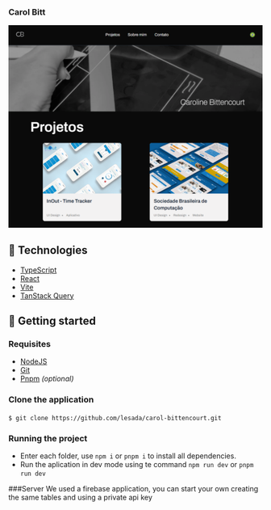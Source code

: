 ### Carol Bitt

![Site Screenshort](image.png)

## 🧪 Technologies

- [TypeScript](https://www.typescriptlang.org/)
- [React](https://react.dev/)
- [Vite](https://vitejs.dev/)
- [TanStack Query](https://tanstack.com/query/latest)

## 🚀 Getting started

### Requisites

- [NodeJS](https://nodejs.org/en)
- [Git](https://git-scm.com/)
- [Pnpm](https://pnpm.io/pt/) _(optional)_

### Clone the application

`$ git clone https://github.com/lesada/carol-bittencourt.git`

### Running the project

- Enter each folder, use `npm i` or `pnpm i` to install all dependencies.
- Run the aplication in dev mode using te command `npm run dev` or `pnpm run dev`

###Server
We used a firebase application, you can start your own creating the same tables and using a private api key
